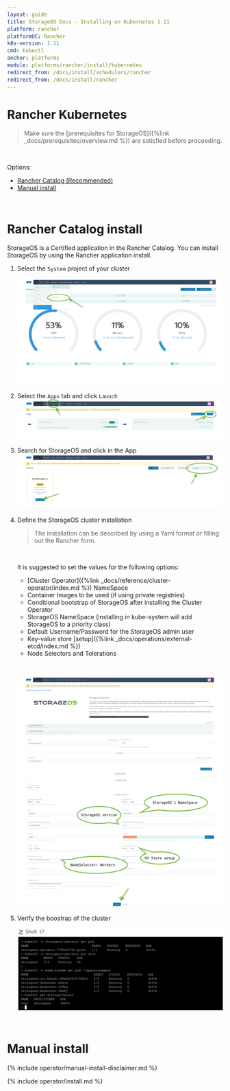 ```yaml
---
layout: guide
title: StorageOS Docs - Installing on Kubernetes 1.11
platform: rancher
platformUC: Rancher
k8s-version: 1.11
cmd: kubectl
anchor: platforms
module: platforms/rancher/install/kubernetes
redirect_from: /docs/install/schedulers/rancher
redirect_from: /docs/install/rancher
---
```


# Rancher Kubernetes

> Make sure the 
> [prerequisites for StorageOS]({%link  _docs/prerequisites/overview.md %}) are
> satisfied before proceeding.

&nbsp;


Options:
- [Rancher Catalog (Recommended)](#rancher-catalog-install)
- [Manual install](#manual-install)


&nbsp;

# Rancher Catalog install

StorageOS is a Certified application in the Rancher Catalog. You can install
StorageOS by using the Rancher application install.

1. Select the `System` project of your cluster

    ![install-1](/images/rancher-ui-green-bubbles/rancher-1.png)

1. Select the `Apps` tab and click `Launch`
    ![install-2](/images/rancher-ui-green-bubbles/rancher-2.png)

1. Search for StorageOS and click in the App
    ![install-3](/images/rancher-ui-green-bubbles/rancher-3.png)

1. Define the StorageOS cluster installation

    > The installation can be described by using a Yaml format or filling out the Rancher form.

    &nbsp;

    It is suggested to set the values for the following options:
    - [Cluster Operator]({%link _docs/reference/cluster-operator/index.md %}) NameSpace
    - Container Images to be used (if using private registries)
    - Conditional bootstrap of StorageOS after installing the Cluster Operator
    - StorageOS NameSpace (installing in kube-system will add StorageOS to a
      priority class)
    - Default Username/Password for the StorageOS admin user
    - Key-value store [setup]({%link _docs/operations/external-etcd/index.md %})
    - Node Selectors and Tolerations

    &nbsp;

    ![install-4](/images/rancher-ui-green-bubbles/rancher-4.png)
    ![install-5](/images/rancher-ui-green-bubbles/rancher-5.png)

1. Verify the boostrap of the cluster

    ![install-6](/images/rancher-ui-green-bubbles/rancher-6.png)

&nbsp;

# Manual install

{% include operator/manual-install-disclaimer.md %}

{% include operator/install.md %}
